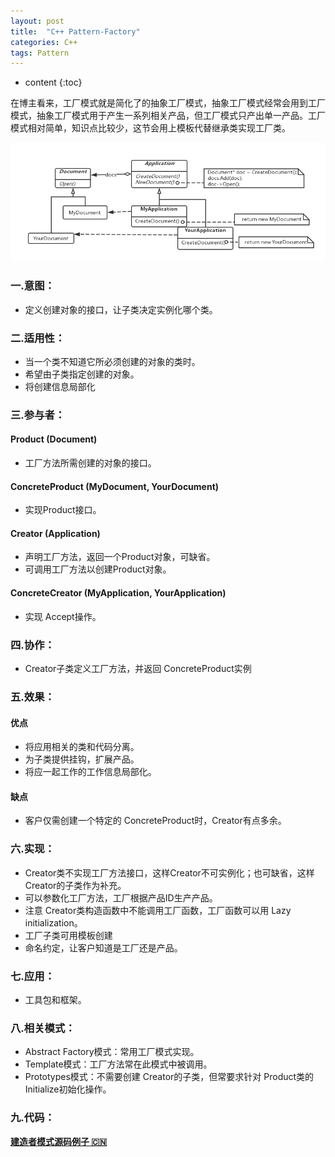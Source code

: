 ```yaml
---
layout: post
title:  "C++ Pattern-Factory"
categories: C++
tags: Pattern
---
```


* content
{:toc}

在博主看来，工厂模式就是简化了的抽象工厂模式，抽象工厂模式经常会用到工厂模式，抽象工厂模式用于产生一系列相关产品，但工厂模式只产出单一产品。工厂模式相对简单，知识点比较少，这节会用上模板代替继承类实现工厂类。






![](https://raw.githubusercontent.com/cheng668/image/master/%E5%B7%A5%E5%8E%82%E6%A8%A1%E5%BC%8F.png)

### 一.意图：

* 定义创建对象的接口，让子类决定实例化哪个类。

### 二.适用性：

* 当一个类不知道它所必须创建的对象的类时。
* 希望由子类指定创建的对象。
* 将创建信息局部化

### 三.参与者：

#### Product (Document)
* 工厂方法所需创建的对象的接口。

#### ConcreteProduct (MyDocument, YourDocument)
* 实现Product接口。

#### Creator (Application)
* 声明工厂方法，返回一个Product对象，可缺省。
* 可调用工厂方法以创建Product对象。

#### ConcreteCreator (MyApplication, YourApplication)
* 实现 Accept操作。

### 四.协作：

* Creator子类定义工厂方法，并返回 ConcreteProduct实例

### 五.效果：

#### 优点

* 将应用相关的类和代码分离。
* 为子类提供挂钩，扩展产品。
* 将应一起工作的工作信息局部化。

#### 缺点

* 客户仅需创建一个特定的 ConcreteProduct时，Creator有点多余。

### 六.实现：

* Creator类不实现工厂方法接口，这样Creator不可实例化；也可缺省，这样Creator的子类作为补充。
* 可以参数化工厂方法，工厂根据产品ID生产产品。
* 注意 Creator类构造函数中不能调用工厂函数，工厂函数可以用 Lazy initialization。
* 工厂子类可用模板创建
* 命名约定，让客户知道是工厂还是产品。

### 七.应用：

* 工具包和框架。

### 八.相关模式：

* Abstract Factory模式：常用工厂模式实现。
* Template模式：工厂方法常在此模式中被调用。
* Prototypes模式：不需要创建 Creator的子类，但常要求针对 Product类的 Initialize初始化操作。

### 九.代码：

**[建造者模式源码例子 🇨🇳](https://github.com/cheng668/Pattern-Factory.git)**